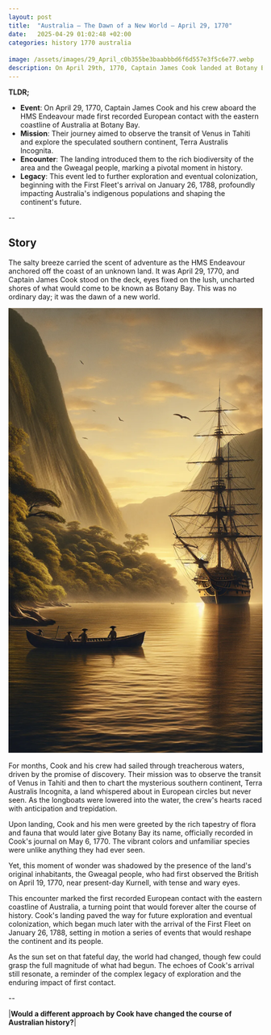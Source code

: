```yaml
---
layout: post
title:  "Australia – The Dawn of a New World – April 29, 1770"
date:   2025-04-29 01:02:48 +02:00
categories: history 1770 australia

image: /assets/images/29_April_c0b355be3baabbbd6f6d557e3f5c6e77.webp
description: On April 29th, 1770, Captain James Cook landed at Botany Bay, Australia, during his first voyage of discovery. This marked the first recorded European contact with the eastern coastline of Australia.
---
```


**TLDR;**
- **Event**: On April 29, 1770, Captain James Cook and his crew aboard the HMS Endeavour made first recorded European contact with the eastern coastline of Australia at Botany Bay.
- **Mission**: Their journey aimed to observe the transit of Venus in Tahiti and explore the speculated southern continent, Terra Australis Incognita.
- **Encounter**: The landing introduced them to the rich biodiversity of the area and the Gweagal people, marking a pivotal moment in history.
- **Legacy**: This event led to further exploration and eventual colonization, beginning with the First Fleet's arrival on January 26, 1788, profoundly impacting Australia's indigenous populations and shaping the continent's future.

--


## Story
The salty breeze carried the scent of adventure as the HMS Endeavour anchored off the coast of an unknown land. It was April 29, 1770, and Captain James Cook stood on the deck, eyes fixed on the lush, uncharted shores of what would come to be known as Botany Bay. This was no ordinary day; it was the dawn of a new world.

![Image](/assets/images/29_April_c0b355be3baabbbd6f6d557e3f5c6e77.webp)

For months, Cook and his crew had sailed through treacherous waters, driven by the promise of discovery. Their mission was to observe the transit of Venus in Tahiti and then to chart the mysterious southern continent, Terra Australis Incognita, a land whispered about in European circles but never seen. As the longboats were lowered into the water, the crew's hearts raced with anticipation and trepidation.

Upon landing, Cook and his men were greeted by the rich tapestry of flora and fauna that would later give Botany Bay its name, officially recorded in Cook's journal on May 6, 1770. The vibrant colors and unfamiliar species were unlike anything they had ever seen.

Yet, this moment of wonder was shadowed by the presence of the land's original inhabitants, the Gweagal people, who had first observed the British on April 19, 1770, near present-day Kurnell, with tense and wary eyes.

This encounter marked the first recorded European contact with the eastern coastline of Australia, a turning point that would forever alter the course of history. Cook's landing paved the way for future exploration and eventual colonization, which began much later with the arrival of the First Fleet on January 26, 1788, setting in motion a series of events that would reshape the continent and its people.

As the sun set on that fateful day, the world had changed, though few could grasp the full magnitude of what had begun. The echoes of Cook's arrival still resonate, a reminder of the complex legacy of exploration and the enduring impact of first contact.


--

|**Would a different approach by Cook have changed the course of Australian history?**|

